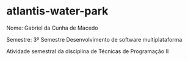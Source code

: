 # atlantis-water-park
 
Nome: Gabriel da Cunha de Macedo

Semestre: 3º Semestre Desenvolvimento de software multiplataforma

Atividade semestral da disciplina de Técnicas de Programação II